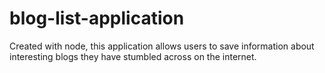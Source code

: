 # blog-list-application
Created with node, this application allows users to save information about interesting blogs they have stumbled across on the internet. 
